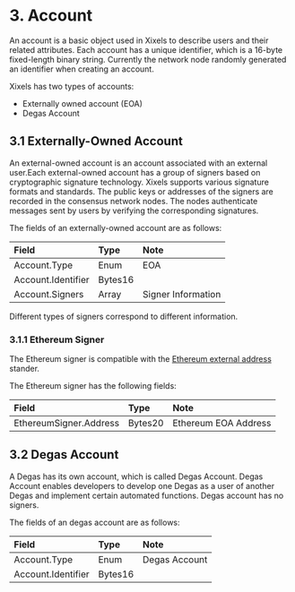 # 3. Account

An account is a basic object used in Xixels to describe users and their related attributes. Each account has a unique identifier, which is a 16-byte fixed-length binary string. Currently the network node randomly generated an identifier when creating an account.

Xixels has two types of accounts:
- Externally owned account (EOA)
- Degas Account

## 3.1 Externally-Owned Account
An external-owned account is an account associated with an external user.Each external-owned account has a group of signers based on cryptographic signature technology. Xixels supports various signature formats and standards. The public keys or addresses of the signers are recorded in the consensus network nodes. The nodes authenticate messages sent by users by verifying the corresponding signatures.

The fields of an externally-owned account are as follows:

| Field | Type  | Note   |
|:------|:------|:-------|
| Account.Type | Enum | EOA |
| Account.Identifier| Bytes16 | |
| Account.Signers | Array | Signer Information |

Different types of signers correspond to different information.

### 3.1.1 Ethereum Signer
The Ethereum signer is compatible with the [Ethereum external address](https://ethereum.org/en/developers/docs/accounts/) stander.

The Ethereum signer has the following fields:

| Field | Type  | Note   |
|:------|:------|:-------|
| EthereumSigner.Address| Bytes20| Ethereum EOA Address|

## 3.2 Degas Account

A Degas has its own account, which is called Degas Account. Degas Account enables developers to develop one Degas as a user of another Degas and implement certain automated functions. Degas account has no signers.

The fields of an degas account are as follows:

| Field | Type  | Note   |
|:------|:------|:-------|
| Account.Type | Enum | Degas Account |
| Account.Identifier| Bytes16 | |

